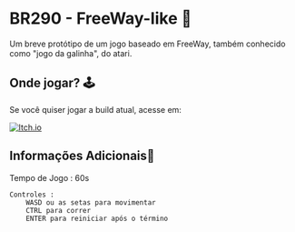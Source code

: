 
# BR290 - FreeWay-like 🐔

Um breve protótipo de um jogo baseado em FreeWay, também conhecido como "jogo da galinha", do atari.
## Onde jogar? 🕹️


Se você quiser jogar a build atual, acesse em: 

[![Itch.io](https://img.shields.io/badge/-Itch.io-30A3DC?style=for-the-badge&logo=itch.io&color=green)](https://diegocybergamer.itch.io/br290)
## Informações Adicionais📔

Tempo de Jogo : 60s

    Controles :
        WASD ou as setas para movimentar
        CTRL para correr
        ENTER para reiniciar após o término


